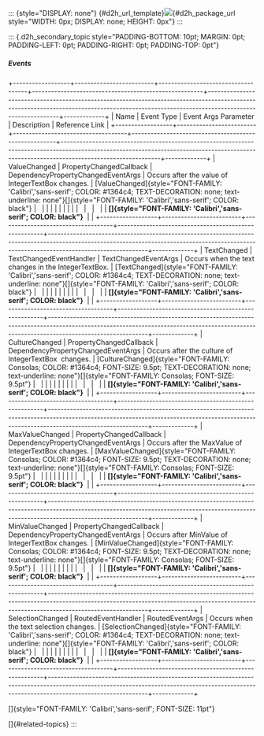 ::: {style="DISPLAY: none"}
[](ms-xhelp:///?Id=d2h_url_template){#d2h_url_template}![](!package_url!){#d2h_package_url style="WIDTH: 0px; DISPLAY: none; HEIGHT: 0px"}
:::

::: {.d2h_secondary_topic style="PADDING-BOTTOM: 10pt; MARGIN: 0pt; PADDING-LEFT: 0pt; PADDING-RIGHT: 0pt; PADDING-TOP: 0pt"}
##### Events

+------------------+-------------------------+------------------------------------+------------------------------------------------------+-------------------------------------------------------------------------------------------------------------------------------------------------------------------------------------------+-------------+
| Name             | Event Type              | Event Args Parameter               | Description                                          | Reference Link                                                                                                                                                                                          |
+------------------+-------------------------+------------------------------------+------------------------------------------------------+-------------------------------------------------------------------------------------------------------------------------------------------------------------------------------------------+-------------+
| ValueChanged     | PropertyChangedCallback | DependencyPropertyChangedEventArgs | Occurs after the value of IntegerTextBox changes.    | [ValueChanged]{style="FONT-FAMILY: 'Calibri','sans-serif'; COLOR: #1364c4; TEXT-DECORATION: none; text-underline: none"}[]{style="FONT-FAMILY: 'Calibri','sans-serif'; COLOR: black"}     |             |
|                  |                         |                                    |                                                      |                                                                                                                                                                                           |             |
|                  |                         |                                    |                                                      | **[]{style="FONT-FAMILY: 'Calibri','sans-serif'; COLOR: black"}**                                                                                                                         |             |
+------------------+-------------------------+------------------------------------+------------------------------------------------------+-------------------------------------------------------------------------------------------------------------------------------------------------------------------------------------------+-------------+
| TextChanged      | TextChangedEventHandler | TextChangedEventArgs               | Occurs when the text changes in the IntegerTextBox.  | [TextChanged]{style="FONT-FAMILY: 'Calibri','sans-serif'; COLOR: #1364c4; TEXT-DECORATION: none; text-underline: none"}[]{style="FONT-FAMILY: 'Calibri','sans-serif'; COLOR: black"}      |             |
|                  |                         |                                    |                                                      |                                                                                                                                                                                           |             |
|                  |                         |                                    |                                                      | **[]{style="FONT-FAMILY: 'Calibri','sans-serif'; COLOR: black"}**                                                                                                                         |             |
+------------------+-------------------------+------------------------------------+------------------------------------------------------+-------------------------------------------------------------------------------------------------------------------------------------------------------------------------------------------+-------------+
| CultureChanged   | PropertyChangedCallback | DependencyPropertyChangedEventArgs | Occurs after the culture of IntegerTextBox  changes. | [CultureChanged]{style="FONT-FAMILY: Consolas; COLOR: #1364c4; FONT-SIZE: 9.5pt; TEXT-DECORATION: none; text-underline: none"}[]{style="FONT-FAMILY: Consolas; FONT-SIZE: 9.5pt"}         |             |
|                  |                         |                                    |                                                      |                                                                                                                                                                                           |             |
|                  |                         |                                    |                                                      | **[]{style="FONT-FAMILY: 'Calibri','sans-serif'; COLOR: black"}**                                                                                                                         |             |
+------------------+-------------------------+------------------------------------+------------------------------------------------------+-------------------------------------------------------------------------------------------------------------------------------------------------------------------------------------------+-------------+
| MaxValueChanged  | PropertyChangedCallback | DependencyPropertyChangedEventArgs | Occurs after the MaxValue of IntegerTextBox changes. | [MaxValueChanged]{style="FONT-FAMILY: Consolas; COLOR: #1364c4; FONT-SIZE: 9.5pt; TEXT-DECORATION: none; text-underline: none"}[]{style="FONT-FAMILY: Consolas; FONT-SIZE: 9.5pt"}        |             |
|                  |                         |                                    |                                                      |                                                                                                                                                                                           |             |
|                  |                         |                                    |                                                      | **[]{style="FONT-FAMILY: 'Calibri','sans-serif'; COLOR: black"}**                                                                                                                         |             |
+------------------+-------------------------+------------------------------------+------------------------------------------------------+-------------------------------------------------------------------------------------------------------------------------------------------------------------------------------------------+-------------+
| MinValueChanged  | PropertyChangedCallback | DependencyPropertyChangedEventArgs | Occurs after MinValue of IntegerTextBox changes.     | [MinValueChanged]{style="FONT-FAMILY: Consolas; COLOR: #1364c4; FONT-SIZE: 9.5pt; TEXT-DECORATION: none; text-underline: none"}[]{style="FONT-FAMILY: Consolas; FONT-SIZE: 9.5pt"}        |             |
|                  |                         |                                    |                                                      |                                                                                                                                                                                           |             |
|                  |                         |                                    |                                                      | **[]{style="FONT-FAMILY: 'Calibri','sans-serif'; COLOR: black"}**                                                                                                                         |             |
+------------------+-------------------------+------------------------------------+------------------------------------------------------+-------------------------------------------------------------------------------------------------------------------------------------------------------------------------------------------+-------------+
| SelectionChanged | RoutedEventHandler      | RoutedEventArgs                    | Occurs when the text selection changes.              | [SelectionChanged]{style="FONT-FAMILY: 'Calibri','sans-serif'; COLOR: #1364c4; TEXT-DECORATION: none; text-underline: none"}[]{style="FONT-FAMILY: 'Calibri','sans-serif'; COLOR: black"} |             |
|                  |                         |                                    |                                                      |                                                                                                                                                                                           |             |
|                  |                         |                                    |                                                      | **[]{style="FONT-FAMILY: 'Calibri','sans-serif'; COLOR: black"}**                                                                                                                         |             |
+------------------+-------------------------+------------------------------------+------------------------------------------------------+-------------------------------------------------------------------------------------------------------------------------------------------------------------------------------------------+-------------+

[]{style="FONT-FAMILY: 'Calibri','sans-serif'; FONT-SIZE: 11pt"} 

[]{#related-topics}
:::
